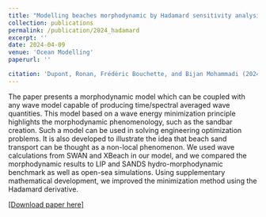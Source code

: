 ```yaml
---
title: "Modelling beaches morphodynamic by Hadamard sensitivity analysis"
collection: publications
permalink: /publication/2024_hadamard
excerpt: ''
date: 2024-04-09
venue: 'Ocean Modelling'
paperurl: ''

citation: 'Dupont, Ronan, Frédéric Bouchette, and Bijan Mohammadi (2024). “Modelling beaches morphodynamic by Hadamard sensitivity analysis”. In: Ocean Modelling, p. 102370. DOI: [doi.org/10.1016/j.ocemod.2024.102370](doi.org/10.1016/j.ocemod.2024.102370).'
---
```

The paper presents a morphodynamic model which can be coupled with any wave model capable of producing time/spectral averaged wave quantities. This model based on a wave energy minimization principle highlights the morphodynamic phenomenology, such as the sandbar creation. Such a model can be used in solving engineering optimization problems. It is also developed to illustrate the idea that beach sand transport can be thought as a non-local phenomenon. We used wave calculations from SWAN and XBeach in our model, and we compared the morphodynamic results to LIP and SANDS hydro-morphodynamic benchmark as well as open-sea simulations. Using supplementary mathematical development, we improved the minimization method using the Hadamard derivative.

[[Download paper here]](http://ronan-dupont.github.io/files/paper/2024_Modelling_beaches_morphodynamic_by_Hadamard.pdf)


